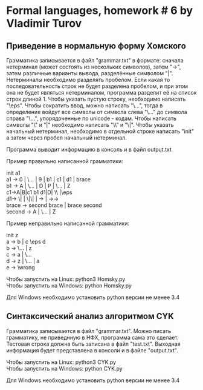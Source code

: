 # Formal languages, homework # 6 by Vladimir Turov

## Приведение в нормальную форму Хомского

Грамматика записывается в файл "grammar.txt" в формате: сначала нетерминал (может состоять из нескольких символов), затем "->", затем различные варианты вывода, разделённые символом "|". Нетерминалы необходимо разделять пробелом. Если какая то последовательность строк не будет разделена пробелом, и при этом она не будет являться нетерминалом, программа разделит её на список строк длиной 1. Чтобы указать пустую строку, необходимо напиcать "\eps". Чтобы сократить ввод, можно написать "\\...", тогда в определение войдут все символы от символа слева "\\..." до символа справа "\\...", упорядоченные по unicode - кодам. Чтобы написать символы "\\" и "|" необходимо написать "\\\\" и "\\|". Чтобы указать начальный нетерминал, необходимо в отдельной строке написать "init" а затем через пробел начальный нетерминал.

Программа выводит информацию в консоль и в файл output.txt

Пример правильно написанной грамматики:

init a1 \
a1 -> 0 | \\... | 9 | b1 | c1 | d1 | brace \
b1 -> A | \\... | D | P | \\... | Z \
c1->A|B|c1 b1 d1|D| \\\\ |\\eps \
d1-> \\| | \\|\\| | -> | ->-> \
brace -> second brace | brace second \
second -> A | \\... | Z

Пример неправильно написанной грамматики:

init z \
a -> b | c \\eps d \
b -> \\... | z \
c -> a | \\... \
d -> z | \\... | a \
e -> \\wrong

Чтобы запустить на Linux: python3 Homsky.py \
Чтобы запустить на Windows: python Homsky.py

Для Windows необходимо установить python версии не менее 3.4


## Синтаксический анализ алгоритмом CYK

Грамматика записывается в файл "grammar.txt". Можно писать грамматику, не приведнную в НФХ, программа сама это сделает. Тестовая строка должна быть записана в файл "test.txt". Выходная информация будет представлена в консоли и в файле "output.txt".

Чтобы запустить на Linux: python3 CYK.py \
Чтобы запустить на Windows: python CYK.py

Для Windows необходимо установить python версии не менее 3.4
